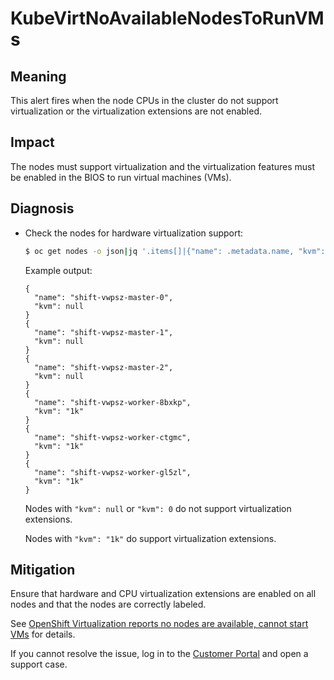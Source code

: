 # KubeVirtNoAvailableNodesToRunVMs

## Meaning

This alert fires when the node CPUs in the cluster do not support virtualization
or the virtualization extensions are not enabled.

## Impact

The nodes must support virtualization and the virtualization features must be
enabled in the BIOS to run virtual machines (VMs).

## Diagnosis

- Check the nodes for hardware virtualization support:

  ```bash
  $ oc get nodes -o json|jq '.items[]|{"name": .metadata.name, "kvm": .status.allocatable["devices.kubevirt.io/kvm"]}'
  ```

  Example output:

  ```text
  {
    "name": "shift-vwpsz-master-0",
    "kvm": null
  }
  {
    "name": "shift-vwpsz-master-1",
    "kvm": null
  }
  {
    "name": "shift-vwpsz-master-2",
    "kvm": null
  }
  {
    "name": "shift-vwpsz-worker-8bxkp",
    "kvm": "1k"
  }
  {
    "name": "shift-vwpsz-worker-ctgmc",
    "kvm": "1k"
  }
  {
    "name": "shift-vwpsz-worker-gl5zl",
    "kvm": "1k"
  }
  ```

  Nodes with `"kvm": null` or `"kvm": 0` do not support virtualization extensions.

  Nodes with `"kvm": "1k"` do support virtualization extensions.

## Mitigation

Ensure that hardware and CPU virtualization extensions are enabled on all nodes
and that the nodes are correctly labeled.

See [OpenShift Virtualization reports no nodes are available, cannot start VMs](https://access.redhat.com/solutions/5106121)
for details.

If you cannot resolve the issue, log in to the
[Customer Portal](https://access.redhat.com) and open a support case.

